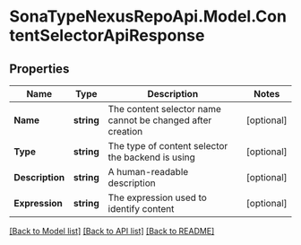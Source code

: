 # SonaTypeNexusRepoApi.Model.ContentSelectorApiResponse
## Properties

Name | Type | Description | Notes
------------ | ------------- | ------------- | -------------
**Name** | **string** | The content selector name cannot be changed after creation | [optional] 
**Type** | **string** | The type of content selector the backend is using | [optional] 
**Description** | **string** | A human-readable description | [optional] 
**Expression** | **string** | The expression used to identify content | [optional] 

[[Back to Model list]](../README.md#documentation-for-models) [[Back to API list]](../README.md#documentation-for-api-endpoints) [[Back to README]](../README.md)

